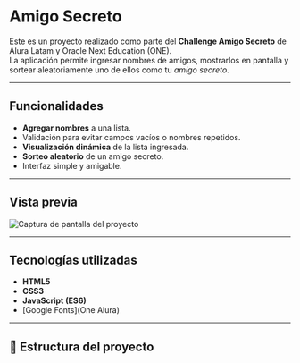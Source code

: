 # Amigo Secreto

Este es un proyecto realizado como parte del **Challenge Amigo Secreto** de Alura Latam y Oracle Next Education (ONE).  
La aplicación permite ingresar nombres de amigos, mostrarlos en pantalla y sortear aleatoriamente uno de ellos como tu *amigo secreto*.

---

## Funcionalidades

- **Agregar nombres** a una lista.
- Validación para evitar campos vacíos o nombres repetidos.
- **Visualización dinámica** de la lista ingresada.
- **Sorteo aleatorio** de un amigo secreto.
- Interfaz simple y amigable.

---

## Vista previa

![Captura de pantalla del proyecto](assets/amigo-secreto.png)

---

## Tecnologías utilizadas

- **HTML5**
- **CSS3**
- **JavaScript (ES6)**
- [Google Fonts](One Alura)

---

## 📂 Estructura del proyecto

